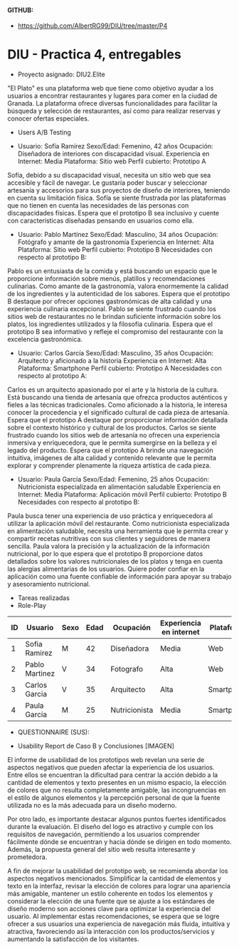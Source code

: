 #### GITHUB: 
* https://github.com/AlbertRG99/DIU/tree/master/P4

# DIU - Practica 4, entregables

* Proyecto asignado: DIU2.Elite

"El Plato" es una plataforma web que tiene como objetivo ayudar a los usuarios a encontrar restaurantes y lugares para comer en la ciudad de Granada. 
La plataforma ofrece diversas funcionalidades para facilitar la búsqueda y selección de restaurantes, así como para realizar reservas y conocer ofertas especiales.


* Users A/B Testing


* Usuario: Sofía Ramírez
Sexo/Edad: Femenino, 42 años
Ocupación: Diseñadora de interiores con discapacidad visual.
Experiencia en Internet: Media
Plataforma: Sitio web
Perfil cubierto: Prototipo A 

Sofía, debido a su discapacidad visual, necesita un sitio web que sea accesible y fácil de navegar. 
Le gustaría poder buscar y seleccionar artesanía y accesorios para sus proyectos de diseño de interiores, teniendo en cuenta su limitación física.
Sofía se siente frustrada por las plataformas que no tienen en cuenta las necesidades de las personas con discapacidades físicas. 
Espera que el prototipo B sea inclusivo y cuente con características diseñadas pensando en usuarios como ella.


* Usuario: Pablo Martínez
Sexo/Edad: Masculino, 34 años
Ocupación: Fotógrafo y amante de la gastronomía
Experiencia en Internet: Alta
Plataforma: Sitio web
Perfil cubierto: Prototipo B 
Necesidades con respecto al prototipo B:

Pablo es un entusiasta de la comida y está buscando un espacio que le proporcione información sobre menús, platillos y recomendaciones culinarias.
Como amante de la gastronomía, valora enormemente la calidad de los ingredientes y la autenticidad de los sabores. 
Espera que el prototipo B destaque por ofrecer opciones gastronómicas de alta calidad y una experiencia culinaria excepcional.
Pablo se siente frustrado cuando los sitios web de restaurantes no le brindan suficiente información sobre los platos, los ingredientes utilizados y la filosofía culinaria. 
Espera que el prototipo B sea informativo y refleje el compromiso del restaurante con la excelencia gastronómica.


* Usuario: Carlos García
Sexo/Edad: Masculino, 35 años
Ocupación: Arquitecto y aficionado a la historia
Experiencia en Internet: Alta
Plataforma: Smartphone
Perfil cubierto: Prototipo A
Necesidades con respecto al prototipo A:

Carlos es un arquitecto apasionado por el arte y la historia de la cultura. 
Está buscando una tienda de artesanía que ofrezca productos auténticos y fieles a las técnicas tradicionales.
Como aficionado a la historia, le interesa conocer la procedencia y el significado cultural de cada pieza de artesanía. 
Espera que el prototipo A destaque por proporcionar información detallada sobre el contexto histórico y cultural de los productos.
Carlos se siente frustrado cuando los sitios web de artesanía no ofrecen una experiencia inmersiva y enriquecedora, que le permita sumergirse en la belleza y el legado del producto. 
Espera que el prototipo A brinde una navegación intuitiva, imágenes de alta calidad y contenido relevante que le permita explorar y comprender plenamente la riqueza artística de cada pieza.


* Usuario: Paula García
Sexo/Edad: Femenino, 25 años 
Ocupación: Nutricionista especializada en alimentación saludable
Experiencia en Internet: Media
Plataforma: Aplicación móvil
Perfil cubierto: Prototipo B 
Necesidades con respecto al prototipo B:

Paula busca tener una experiencia de uso práctica y enriquecedora al utilizar la aplicación móvil del restaurante. 
Como nutricionista especializada en alimentación saludable, necesita una herramienta que le permita crear y compartir recetas nutritivas con sus clientes y seguidores de manera sencilla.
Paula valora la precisión y la actualización de la información nutricional, por lo que espera que el prototipo B proporcione datos detallados sobre los valores nutricionales de los platos y tenga en cuenta las alergias alimentarias de los usuarios. 
Quiere poder confiar en la aplicación como una fuente confiable de información para apoyar su trabajo y asesoramiento nutricional.




* Tareas realizadas 
* Role-Play



| ID | Usuario        | Sexo | Edad | Ocupación     | Experiencia en internet | Plataforma | Test A/B |
|----|----------------|------|------|---------------|-------------------------|------------|----------|
| 1  | Sofia Ramirez  | M    | 42   | Diseñadora    | Media                   | Web        | A        |
| 2  | Pablo Martinez | V    | 34   | Fotografo     | Alta                    | Web        | B        |
| 3  | Carlos Garcia  | V    | 35   | Arquitecto    | Alta                    | Smartphone | A        |
| 4  | Paula Garcia   | M    | 25   | Nutricionista | Media                   | Smartphone | B        |


* QUESTIONNAIRE (SUS):

* Usability Report de Caso B y Conclusiones
[IMAGEN]

El informe de usabilidad de los prototipos web revelan una serie de aspectos negativos que pueden afectar la experiencia de los usuarios. Entre ellos se encuentran la dificultad para centrar la acción debido a la cantidad de elementos y texto presentes en un mismo espacio, la elección de colores que no resulta completamente amigable, las incongruencias en el estilo de algunos elementos y la percepción personal de que la fuente utilizada no es la más adecuada para un diseño moderno.

Por otro lado, es importante destacar algunos puntos fuertes identificados durante la evaluación. El diseño del logo es atractivo y cumple con los requisitos de navegación, permitiendo a los usuarios comprender fácilmente dónde se encuentran y hacia dónde se dirigen en todo momento. Además, la propuesta general del sitio web resulta interesante y prometedora.

A fin de mejorar la usabilidad del prototipo web, se recomienda abordar los aspectos negativos mencionados. Simplificar la cantidad de elementos y texto en la interfaz, revisar la elección de colores para lograr una apariencia más amigable, mantener un estilo coherente en todos los elementos y considerar la elección de una fuente que se ajuste a los estándares de diseño moderno son acciones clave para optimizar la experiencia del usuario.
Al implementar estas recomendaciones, se espera que se logre ofrecer a sus usuarios una experiencia de navegación más fluida, intuitiva y atractiva, favoreciendo así la interacción con los productos/servicios y aumentando la satisfacción de los visitantes.







